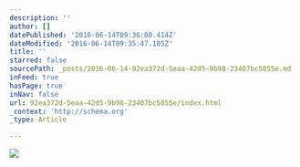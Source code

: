 ```yaml
---
description: ''
author: []
datePublished: '2016-06-14T09:36:00.414Z'
dateModified: '2016-06-14T09:35:47.105Z'
title: ''
starred: false
sourcePath: _posts/2016-06-14-92ea372d-5eaa-42d5-9b98-23407bc5855e.md
inFeed: true
hasPage: true
inNav: false
url: 92ea372d-5eaa-42d5-9b98-23407bc5855e/index.html
_context: 'http://schema.org'
_type: Article

---
```

![](https://the-grid-user-content.s3-us-west-2.amazonaws.com/328c34f9-ded9-47f0-acde-f8f0ccc5ba77.jpg)